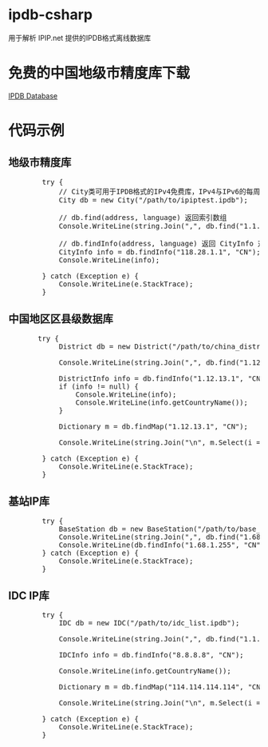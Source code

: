 # ipdb-csharp
用于解析 IPIP.net 提供的IPDB格式离线数据库

# 免费的中国地级市精度库下载
[IPDB Database](https://www.ipip.net/product/client.html)

# 代码示例
## 地级市精度库
<pre>
        try {
            // City类可用于IPDB格式的IPv4免费库，IPv4与IPv6的每周高级版、每日标准版、每日高级版、每日专业版、每日旗舰版
            City db = new City("/path/to/ipiptest.ipdb");
            
            // db.find(address, language) 返回索引数组
            Console.WriteLine(string.Join(",", db.find("1.1.1.1", "CN")));

            // db.findInfo(address, language) 返回 CityInfo 对象
            CityInfo info = db.findInfo("118.28.1.1", "CN");
            Console.WriteLine(info);

        } catch (Exception e) {
            Console.WriteLine(e.StackTrace);
        }
</pre>

## 中国地区区县级数据库
<pre>
       try {
            District db = new District("/path/to/china_district.ipdb");

            Console.WriteLine(string.Join(",", db.find("1.12.13.1", "CN")));

            DistrictInfo info = db.findInfo("1.12.13.1", "CN");
            if (info != null) {
                Console.WriteLine(info);
                Console.WriteLine(info.getCountryName());
            }

            Dictionary<string, string> m = db.findMap("1.12.13.1", "CN");

            Console.WriteLine(string.Join("\n", m.Select(i => $"{i.Key}: {i.Value}")));

        } catch (Exception e) {
            Console.WriteLine(e.StackTrace);
        }
</pre>

## 基站IP库
<pre>
        try {
            BaseStation db = new BaseStation("/path/to/base_station.ipdb");
            Console.WriteLine(string.Join(",", db.find("1.68.1.255", "CN")));
            Console.WriteLine(db.findInfo("1.68.1.255", "CN"));
        } catch (Exception e) {
            Console.WriteLine(e.StackTrace);
        }
</pre>

## IDC IP库
<pre>
        try {
            IDC db = new IDC("/path/to/idc_list.ipdb");

            Console.WriteLine(string.Join(",", db.find("1.1.1.1", "CN")));

            IDCInfo info = db.findInfo("8.8.8.8", "CN");

            Console.WriteLine(info.getCountryName());

            Dictionary<string, string> m = db.findMap("114.114.114.114", "CN");

            Console.WriteLine(string.Join("\n", m.Select(i => $"{i.Key}: {i.Value}")));

        } catch (Exception e) {
            Console.WriteLine(e.StackTrace);
        }
</pre>